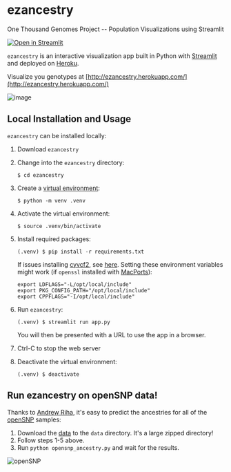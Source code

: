 # ezancestry
One Thousand Genomes Project -- Population Visualizations using Streamlit

[![Open in Streamlit](https://static.streamlit.io/badges/streamlit_badge_black_white.svg)](https://share.streamlit.io/arvkevi/ezancestry/streamlit-share/streamlit/app.py)

`ezancestry` is an interactive visualization app built in Python with [Streamlit](https://www.streamlit.io/) and deployed on [Heroku](https://heroku.com).

Visualize you genotypes at [http://ezancestry.herokuapp.com/](http://ezancestry.herokuapp.com/)

![image](images/ezancestry.png)

## Local Installation and Usage

`ezancestry` can be installed locally:

1. Download `ezancestry`

2. Change into the `ezancestry` directory:
    ```
    $ cd ezancestry
    ```

3. Create a [virtual environment](https://docs.python.org/3/library/venv.html):
    ```
    $ python -m venv .venv
    ```

4. Activate the virtual environment:
    ```
    $ source .venv/bin/activate
    ```

5. Install required packages:
    ```
    (.venv) $ pip install -r requirements.txt
    ```
    If issues installing [cyvcf2](https://github.com/brentp/cyvcf2), see
    [here](https://github.com/brentp/cyvcf2/issues/107). Setting these environment variables
    might work (if `openssl` installed with [MacPorts](https://www.macports.org)):
    
    ```
    export LDFLAGS="-L/opt/local/include"
    export PKG_CONFIG_PATH="/opt/local/include"
    export CPPFLAGS="-I/opt/local/include"
    ```

6. Run `ezancestry`:
    ```
    (.venv) $ streamlit run app.py
    ```
    You will then be presented with a URL to use the app in a browser.
    
7. Ctrl-C to stop the web server

8. Deactivate the virtual environment:
    ```
    (.venv) $ deactivate
    ```


## Run ezancestry on openSNP data!
Thanks to [Andrew Riha](https://github.com/apriha), it's easy to predict the ancestries for all of the [openSNP](https://opensnp.org/) samples:
1. Download the [data](https://opensnp.org/data/zip/opensnp_datadump.current.zip) to the `data` directory. It's a large zipped directory!
2. Follow steps 1-5 above.
3. Run `python opensnp_ancestry.py` and wait for the results.

![openSNP](images/opensnp.predicted_ancestries.png)
